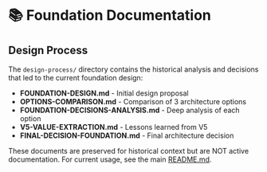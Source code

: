 # 📚 Foundation Documentation

## Design Process

The `design-process/` directory contains the historical analysis and decisions that led to the current foundation design:

- **FOUNDATION-DESIGN.md** - Initial design proposal
- **OPTIONS-COMPARISON.md** - Comparison of 3 architecture options
- **FOUNDATION-DECISIONS-ANALYSIS.md** - Deep analysis of each option
- **V5-VALUE-EXTRACTION.md** - Lessons learned from V5
- **FINAL-DECISION-FOUNDATION.md** - Final architecture decision

These documents are preserved for historical context but are NOT active documentation. For current usage, see the main [README.md](../README.md).